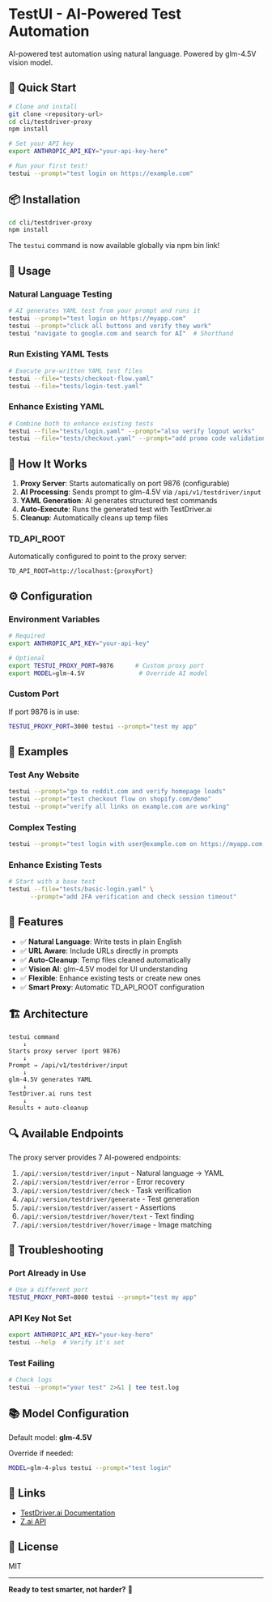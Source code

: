 # TestUI - AI-Powered Test Automation

AI-powered test automation using natural language. Powered by glm-4.5V vision model.

## 🚀 Quick Start

```bash
# Clone and install
git clone <repository-url>
cd cli/testdriver-proxy
npm install

# Set your API key
export ANTHROPIC_API_KEY="your-api-key-here"

# Run your first test!
testui --prompt="test login on https://example.com"
```

## 📦 Installation

```bash
cd cli/testdriver-proxy
npm install
```

The `testui` command is now available globally via npm bin link!

## 🎯 Usage

### Natural Language Testing

```bash
# AI generates YAML test from your prompt and runs it
testui --prompt="test login on https://myapp.com"
testui --prompt="click all buttons and verify they work"
testui "navigate to google.com and search for AI"  # Shorthand
```

### Run Existing YAML Tests

```bash
# Execute pre-written YAML test files
testui --file="tests/checkout-flow.yaml"
testui --file="tests/login-test.yaml"
```

### Enhance Existing YAML

```bash
# Combine both to enhance existing tests
testui --file="tests/login.yaml" --prompt="also verify logout works"
testui --file="tests/checkout.yaml" --prompt="add promo code validation"
```

## 🔧 How It Works

1. **Proxy Server**: Starts automatically on port 9876 (configurable)
2. **AI Processing**: Sends prompt to glm-4.5V via `/api/v1/testdriver/input`
3. **YAML Generation**: AI generates structured test commands
4. **Auto-Execute**: Runs the generated test with TestDriver.ai
5. **Cleanup**: Automatically cleans up temp files

### TD_API_ROOT

Automatically configured to point to the proxy server:
```
TD_API_ROOT=http://localhost:{proxyPort}
```

## ⚙️ Configuration

### Environment Variables

```bash
# Required
export ANTHROPIC_API_KEY="your-api-key"

# Optional
export TESTUI_PROXY_PORT=9876      # Custom proxy port
export MODEL=glm-4.5V               # Override AI model
```

### Custom Port

If port 9876 is in use:
```bash
TESTUI_PROXY_PORT=3000 testui --prompt="test my app"
```

## 📝 Examples

### Test Any Website

```bash
testui --prompt="go to reddit.com and verify homepage loads"
testui --prompt="test checkout flow on shopify.com/demo"
testui --prompt="verify all links on example.com are working"
```

### Complex Testing

```bash
testui --prompt="test login with user@example.com on https://myapp.com, then navigate to dashboard and verify profile loads"
```

### Enhance Existing Tests

```bash
# Start with a base test
testui --file="tests/basic-login.yaml" \
      --prompt="add 2FA verification and check session timeout"
```

## 🎨 Features

- ✅ **Natural Language**: Write tests in plain English
- ✅ **URL Aware**: Include URLs directly in prompts
- ✅ **Auto-Cleanup**: Temp files cleaned automatically
- ✅ **Vision AI**: glm-4.5V model for UI understanding
- ✅ **Flexible**: Enhance existing tests or create new ones
- ✅ **Smart Proxy**: Automatic TD_API_ROOT configuration

## 🏗️ Architecture

```
testui command
    ↓
Starts proxy server (port 9876)
    ↓
Prompt → /api/v1/testdriver/input
    ↓
glm-4.5V generates YAML
    ↓
TestDriver.ai runs test
    ↓
Results + auto-cleanup
```

## 🔍 Available Endpoints

The proxy server provides 7 AI-powered endpoints:

1. `/api/:version/testdriver/input` - Natural language → YAML
2. `/api/:version/testdriver/error` - Error recovery
3. `/api/:version/testdriver/check` - Task verification
4. `/api/:version/testdriver/generate` - Test generation
5. `/api/:version/testdriver/assert` - Assertions
6. `/api/:version/testdriver/hover/text` - Text finding
7. `/api/:version/testdriver/hover/image` - Image matching

## 🐛 Troubleshooting

### Port Already in Use

```bash
# Use a different port
TESTUI_PROXY_PORT=8080 testui --prompt="test my app"
```

### API Key Not Set

```bash
export ANTHROPIC_API_KEY="your-key-here"
testui --help  # Verify it's set
```

### Test Failing

```bash
# Check logs
testui --prompt="your test" 2>&1 | tee test.log
```

## 📚 Model Configuration

Default model: **glm-4.5V**

Override if needed:
```bash
MODEL=glm-4-plus testui --prompt="test login"
```

## 🔗 Links

- [TestDriver.ai Documentation](https://testdriver.ai)
- [Z.ai API](https://api.z.ai)

## 📄 License

MIT

---

**Ready to test smarter, not harder?** 🚀

